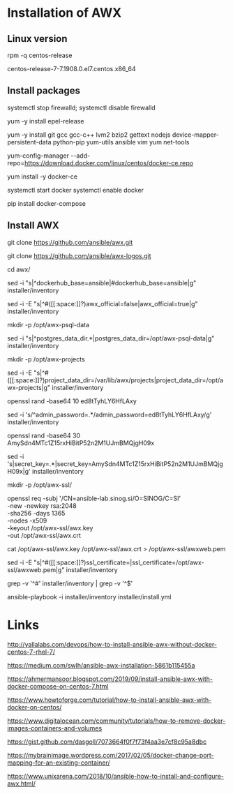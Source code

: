# Installation of AWX

## Linux version

rpm -q centos-release

centos-release-7-7.1908.0.el7.centos.x86_64

## Install packages

systemctl stop firewalld; systemctl disable firewalld

yum -y install epel-release

yum -y install git gcc gcc-c++ lvm2 bzip2 gettext nodejs device-mapper-persistent-data python-pip yum-utils ansible vim yum net-tools

yum-config-manager --add-repo=https://download.docker.com/linux/centos/docker-ce.repo

yum install -y docker-ce

systemctl start docker
systemctl enable docker

pip install docker-compose

## Install AWX

git clone https://github.com/ansible/awx.git

git clone https://github.com/ansible/awx-logos.git

cd awx/

sed -i "s|^dockerhub_base=ansible|#dockerhub_base=ansible|g" installer/inventory

sed -i -E "s|^#([[:space:]]?)awx_official=false|awx_official=true|g" installer/inventory

mkdir -p /opt/awx-psql-data

sed -i "s|^postgres_data_dir.*|postgres_data_dir=/opt/awx-psql-data|g" installer/inventory

mkdir -p /opt/awx-projects

sed -i -E "s|^#([[:space:]]?)project_data_dir=/var/lib/awx/projects|project_data_dir=/opt/awx-projects|g" installer/inventory

openssl rand -base64 10
ed8tTyhLY6HfLAxy

sed -i 's/^admin_password=.*/admin_password=ed8tTyhLY6HfLAxy/g' installer/inventory

openssl rand -base64 30
AmySdn4MTc1Z15rxHiBitP52n2M1UJmBMQjgH09x

sed -i 's|secret_key=.*|secret_key=AmySdn4MTc1Z15rxHiBitP52n2M1UJmBMQjgH09x|g' installer/inventory

mkdir -p /opt/awx-ssl/

openssl req -subj '/CN=ansible-lab.sinog.si/O=SINOG/C=SI' \
	-new -newkey rsa:2048 \
	-sha256 -days 1365 \
	-nodes -x509 \
	-keyout /opt/awx-ssl/awx.key \
	-out /opt/awx-ssl/awx.crt

cat /opt/awx-ssl/awx.key /opt/awx-ssl/awx.crt > /opt/awx-ssl/awxweb.pem

sed -i -E "s|^#([[:space:]]?)ssl_certificate=|ssl_certificate=/opt/awx-ssl/awxweb.pem|g" installer/inventory

grep -v '^#' installer/inventory | grep -v '^$'

ansible-playbook -i installer/inventory installer/install.yml

# Links

  http://yallalabs.com/devops/how-to-install-ansible-awx-without-docker-centos-7-rhel-7/

  https://medium.com/swlh/ansible-awx-installation-5861b115455a

  https://ahmermansoor.blogspot.com/2019/09/install-ansible-awx-with-docker-compose-on-centos-7.html

  https://www.howtoforge.com/tutorial/how-to-install-ansible-awx-with-docker-on-centos/

  https://www.digitalocean.com/community/tutorials/how-to-remove-docker-images-containers-and-volumes

  https://gist.github.com/dasgoll/7073664f0f7f73f4aa3e7cf8c95a8dbc

  https://mybrainimage.wordpress.com/2017/02/05/docker-change-port-mapping-for-an-existing-container/

  https://www.unixarena.com/2018/10/ansible-how-to-install-and-configure-awx.html/
